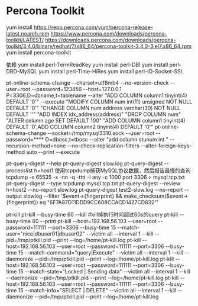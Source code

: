 Percona Toolkit
==========

yum install https://repo.percona.com/yum/percona-release-latest.noarch.rpm
https://www.percona.com/downloads/percona-toolkit/LATEST/
https://downloads.percona.com/downloads/percona-toolkit/3.4.0/binary/redhat/7/x86_64/percona-toolkit-3.4.0-3.el7.x86_64.rpm
yum install percona-toolkit

依赖
yum install perl-TermReadKey
yum install perl-DBI
yum install perl-DBD-MySQL
yum install perl-Time-HiRes
yum install perl-IO-Socket-SSL

pt-online-schema-change --charset=utf8mb4 --no-version-check --user=root --password=123456 --host=127.0.0.1  P=3306,D=dbname,t=tablename --alter "ADD COLUMN column1 tinyint(4) DEFAULT '0'" --execute
"MODIFY COLUMN num int(11) unsigned NOT NULL DEFAULT '0'"
"CHANGE COLUMN num address varchar(30) NOT NULL DEFAULT ''"
"ADD INDEX idx_address(address)"
"DROP COLUMN num"
"ALTER column age SET DEFAULT 100"
"ADD COLUMN column1 tinyint(4) DEFAULT '0',ADD COLUMN column2 tinyint(4) DEFAULT '0'"
pt-online-schema-change --socket=/tmp/mysql3310.sock --user=root --password=****  D=dbosc,t=tbosc --alter "add column stunum int "  --recursion-method=none --no-check-replication-filters --alter-foreign-keys-method auto --print --execute

pt-query-digest --help
pt-query-digest slow.log
pt-query-digest --processlist h=host1
使用tcppdump捕获MySQL协议数据，然后报告最慢的查询
tcpdump -s 65535 -x -nn -q -tttt -i any -c 1000 port 3306 > mysql.tcp.txt
pt-query-digest --type tcpdump mysql.tcp.txt
pt-query-digest --review h=host2 --no-report slow.log
pt-query-digest test2-slow.log --no-report --output slowlog --filter '$event->{fingerprint} && make_checksum($event->{fingerprint}) eq "6F7A87D11DDD9CC608CCACD1427CD832"'

pt-kill
pt-kill --busy-time 60 --kill #kill掉执行时间超过60s的query
pt-kill --busy-time 60 --print
pt-kill --host=192.168.56.103 --user=root --password=111111 --port=3306 --busy-time 15   --match-user="nice|dbuser01|dbuser02" --victim all --interval 1 --kill  --pid=/tmp/ptkill.pid --print --log=/home/pt-kill.log
pt-kill --host=192.168.56.103 --user=root --password=111111 --port=3306 --busy-time 15 --match-command="query|Execute" --victim all --interval 1 --kill --daemonize --pid=/tmp/ptkill.pid --print --log=/home/pt-kill.log
pt-kill --host=192.168.56.103 --user=root --password=111111 --port=3306  --busy-time 15 --match-state="Locked | Sending data" --victim all --interval 1 --kill --daemonize --pid=/tmp/ptkill.pid --print --log=/home/pt-kill.log
pt-kill --host=192.168.56.103 --user=root --password=111111 --port=3306 --busy-time 15 --match-info="SELECT | DELETE" --victim all --interval 1 --kill --daemonize --pid=/tmp/ptkill.pid --print --log=/home/pt-kill.log


